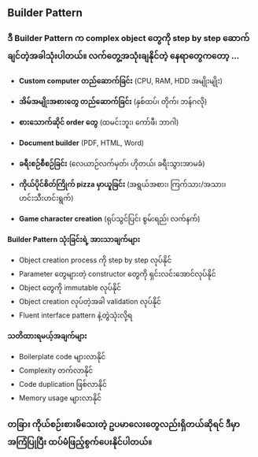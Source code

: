 ## Builder Pattern

### ဒီ Builder Pattern က complex object တွေကို step by step ဆောက်ချင်တဲ့အခါသုံးပါတယ်။ လက်တွေ့အသုံးချနိုင်တဲ့ နေရာတွေကတော့ ...

<div style="font-size:14px;line-height: 2;">

- **Custom computer တည်ဆောက်ခြင်း** (CPU, RAM, HDD အမျိုးမျိုး)

- **အိမ်အမျိုးအစားတွေ တည်ဆောက်ခြင်း** (နှစ်ထပ်၊ တိုက်၊ ဘန်ဂလို)

- **စားသောက်ဆိုင် order တွေ** (ထမင်းဘူး၊ ကော်ဖီ၊ ဘာဂါ)

- **Document builder** (PDF, HTML, Word)

- **ခရီးစဉ်စီစဉ်ခြင်း** (လေယာဉ်လက်မှတ်၊ ဟိုတယ်၊ ခရီးသွားအာမခံ)

- **ကိုယ်ပိုင်စိတ်ကြိုက် pizza မှာယူခြင်း** (အရွယ်အစား၊ ကြက်သား/အသား၊ ဟင်းသီးဟင်းရွက်)

- **Game character creation** (ရုပ်သွင်ပြင်၊ စွမ်းရည်၊ လက်နက်)

**Builder Pattern သုံးခြင်းရဲ့ အားသာချက်များ**

- Object creation process ကို step by step လုပ်နိုင်
- Parameter တွေများတဲ့ constructor တွေကို ရှင်းလင်းအောင်လုပ်နိုင်
- Object တွေကို immutable လုပ်နိုင်
- Object creation လုပ်တဲ့အခါ validation လုပ်နိုင် 
- Fluent interface pattern နဲ့တွဲသုံးလို့ရ

**သတိထားရမယ့်အချက်များ**

- Boilerplate code များလာနိုင်
- Complexity တက်လာနိုင်
- Code duplication ဖြစ်လာနိုင်
- Memory usage များလာနိုင်

</div>

### တခြား ကိုယ်စဉ်းစားမိသေးတဲ့ ဥပမာလေးတွေလည်းရှိတယ်ဆိုရင် ဒီမှာ အကြံပြုပြီး ထပ်မံဖြည့်စွက်ပေးနိုင်ပါတယ်။